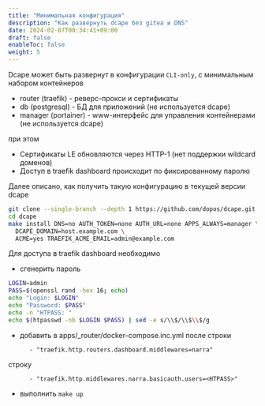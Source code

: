 ```yaml
---
title: "Минимальная конфигурация"
description: "Как развернуть dcape без gitea и DNS"
date: 2024-02-07T00:34:41+09:00
draft: false
enableToc: false
weight: 5
---
```


Dcape может быть развернут в конфигурации `CLI-only`, с минимальным набором контейнеров

* router (traefik) - реверс-прокси и сертификаты
* db (postgresql) - БД для приложений (не используется dcape)
* manager (portainer) - www-интерфейс для управления контейнерами (не используется dcape)

при этом

* Сертификаты LE обновляются через HTTP-1 (нет поддержки wildcard доменов)
* Доступ в traefik dashboard происходит по фиксированному паролю

Далее описано, как получить такую конфигурацию в текущей версии dcape


```bash
git clone --single-branch --depth 1 https://github.com/dopos/dcape.git
cd dcape
make install DNS=no AUTH_TOKEN=none AUTH_URL=none APPS_ALWAYS=manager \
  DCAPE_DOMAIN=host.example.com \
  ACME=yes TRAEFIK_ACME_EMAIL=admin@example.com
```

Для доступа в traefik dashboard необходимо

* сгенерить пароль

```bash
LOGIN=admin
PASS=$(openssl rand -hex 16; echo)
echo "Login: $LOGIN"
echo "Password: $PASS"
echo -n "HTPASS: "
echo $(htpasswd -nb $LOGIN $PASS) | sed -e s/\\$/\\$\\$/g
```

* добавить в apps/_router/docker-compose.inc.yml после строки
```
      - "traefik.http.routers.dashboard.middlewares=narra"
```
строку
```
      - "traefik.http.middlewares.narra.basicauth.users=<HTPASS>"
```
* выполнить `make up`
